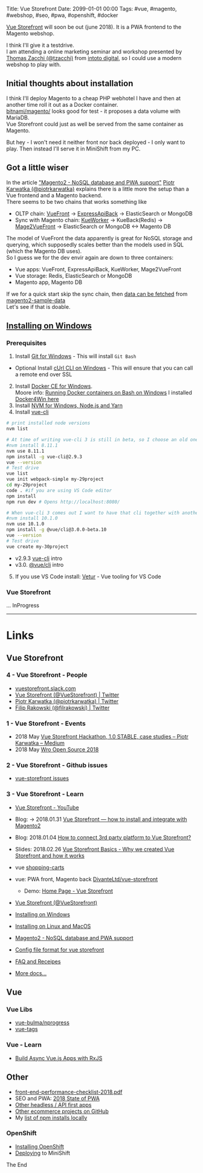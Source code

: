 Title: Vue Storefront
Date: 2099-01-01 00:00
Tags: #vue, #magento, #webshop, #seo, #pwa, #openshift, #docker

[Vue Storefront](https://medium.com/@piotrkarwatka/vue-storefront-1-0rc-3-has-arrived-5c770a338d4) will soon be out (june 2018).
It is a PWA frontend to the Magento webshop.  

I think I'll give it a testdrive.  
I am attending a online marketing seminar and workshop presented by [Thomas Zacchi (@tzacchi)](https://twitter.com/tzacchi) from [intoto digital](https://www.intoto.dk/), so I could use a modern webshop to play with.  

## Initial thoughts about installation

I think I'll deploy Magento to a cheap PHP webhotel I have and then at another time roll it out as a Docker container.  
[bitnami/magento/](https://hub.docker.com/r/bitnami/magento/) looks good for test - it proposes a data volume with MariaDB.  
Vue Storefront could just as well be served from the same container as Magento.  

But hey - I won't need it neither front nor back deployed - I only want to play. Then instead I'll serve it in MiniShift from my PC.  

## Got a little wiser

In the article  ["Magento2 - NoSQL database and PWA support"](https://www.linkedin.com/pulse/magento2-nosql-database-pwa-support-piotr-karwatka/) [Piotr Karwatka (@piotrkarwatka)](https://twitter.com/piotrkarwatka) explains there is a little more the setup than a Vue frontend and a Magento backend.  
There seems to be two chains that works something like  

* OLTP chain: [VueFront](https://github.com/DivanteLtd/vue-storefront) -> [ExpressApiBack](https://github.com/DivanteLtd/vue-storefront-api) -> ElasticSearch or MongoDB  
* Sync with Magento chain: [KueWorker](https://github.com/Automattic/kue) -> KueBack(Redis) ->  [Mage2VueFront](https://github.com/DivanteLtd/mage2vuestorefront) -> ElasticSearch or MongoDB <-> Magento DB  

The model of VueFront the data apparently is great for NoSQL storage and querying, which supposedly scales better than the models used in SQL (which the Magento DB uses).  
So I guess we for the dev envir again are down to three containers:  

* Vue apps: VueFront, ExpressApiBack, KueWorker, Mage2VueFront
* Vue storage: Redis, ElasticSearch or MongoDB
* Magento app, Magento DB

If we for a quick start skip the sync chain, then [data can be fetched](https://github.com/DivanteLtd/vue-storefront/blob/master/doc/Installing%20on%20Linux%20and%20MacOS.md#install-the-vue-storefront-api) from [magento2-sample-data](https://github.com/magento/magento2-sample-data)  
Let's see if that is doable.

## [Installing on Windows](https://github.com/DivanteLtd/vue-storefront/blob/master/doc/Installing%20on%20Windows.md)

### Prerequisites

1. Install [Git for Windows](https://git-scm.com/downloads) - This will install `Git Bash`
* Optional Install [cUrl CLI on Windows](https://rasor.github.io/curl-cli-on-windows.html) - This will ensure that you can call a remote end over SSL
2. Install [Docker CE for Windows](https://store.docker.com/editions/community/docker-ce-desktop-windows).  
Moore info: [Running Docker containers on Bash on Windows](https://blog.jayway.com/2017/04/19/running-docker-on-bash-on-windows/)
I installed [Docker4Win here](2018-05-06-Docker4Win.md)  
3. Install [NVM for Windows, Node.js and Yarn](https://rasor.github.io/using-nvm-for-windows-and-yarn.html) 
4. Install [vue-cli](https://www.npmjs.com/package/vue-cli)  
```bash
# print installed node versions
nvm list

# At time of writing vue-cli 3 is still in beta, so I choose an old one
#nvm install 8.11.1
nvm use 8.11.1 
npm install -g vue-cli@2.9.3
vue --version
# Test drive
vue list
vue init webpack-simple my-29project
cd my-29project
code . #if you are using VS Code editor
npm install
npm run dev # Opens http://localhost:8080/

# When vue-cli 3 comes out I want to have that cli together with another node version - notice - the cli changed name @npm
#nvm install 10.1.0
nvm use 10.1.0
npm install -g @vue/cli@3.0.0-beta.10
vue --version
# Test drive
vue create my-30project
```  
  * v2.9.3 [vue-cli](https://github.com/vuejs/vue-cli/tree/master) intro
  * v3.0. [@vue/cli](https://github.com/vuejs/vue-cli/blob/dev/docs/README.md#introduction) intro
5. If you use VS Code install: [Vetur](https://marketplace.visualstudio.com/items?itemName=octref.vetur) - Vue tooling for VS Code

### Vue Storefront

... InProgress

----------------

# Links

## Vue Storefront

### 4 - Vue Storefront - People

* [vuestorefront.slack.com](https://vuestorefront.slack.com/messages/DAP34PT8U/)
* [Vue Storefront (@VueStorefront) | Twitter](https://twitter.com/VueStorefront)
* [Piotr Karwatka (@piotrkarwatka) | Twitter](https://twitter.com/piotrkarwatka)
* [Filip Rakowski (@filrakowski) | Twitter](https://twitter.com/filrakowski)

### 1 - Vue Storefront - Events

* 2018 May [Vue Storefront Hackathon, 1.0 STABLE, case studies – Piotr Karwatka – Medium](https://medium.com/@piotrkarwatka/vue-storefront-hackathon-1-0-stable-case-studies-29406050727a)
* 2018 May [Wro Open Source 2018](http://go.divante.co/wro-open-source/#lp-pom-block-1029)

### 2 - Vue Storefront - Github issues

* [vue-storefront issues](https://github.com/DivanteLtd/vue-storefront/issues?q=is%3Aopen+is%3Aissue+label%3Avs-hackathon)

### 3 - Vue Storefront - Learn 

* [Vue Storefront - YouTube](https://www.youtube.com/channel/UCkm1F3Cglty3CE1QwKQUhhg)
* Blog: -> 2018.01.31 [Vue Storefront — how to install and integrate with Magento2](https://medium.com/@piotrkarwatka/vue-storefront-how-to-install-and-integrate-with-magento2-227767dd65b2)
* Blog: 2018.01.04 [How to connect 3rd party platform to Vue Storefront?](https://medium.com/@piotrkarwatka/how-to-connect-3rd-party-platform-to-vue-storefront-df9cb30779f6)
* Slides: 2018.02.26 [Vue Storefront Basics - Why we created Vue Storefront and how it works](https://www.slideshare.net/FilipRakowski/vue-storefront-basics)

* vue [shopping-carts](https://github.com/topics/shopping-cart?l=vue)
* vue: PWA front, Magento back [DivanteLtd/vue-storefront](https://github.com/DivanteLtd/vue-storefront)
  * Demo: [Home Page - Vue Storefront](https://demo.vuestorefront.io/)
* [Vue Storefront (@VueStorefront)](https://twitter.com/VueStorefront)
* [Installing on Windows](https://github.com/DivanteLtd/vue-storefront/blob/master/doc/Installing%20on%20Windows.md)
* [Installing on Linux and MacOS](https://github.com/DivanteLtd/vue-storefront/blob/master/doc/Installing%20on%20Linux%20and%20MacOS.md)
* [Magento2 - NoSQL database and PWA support](https://www.linkedin.com/pulse/magento2-nosql-database-pwa-support-piotr-karwatka/)
* [Config file format for vue storefront](https://github.com/DivanteLtd/vue-storefront/wiki/Config-file-format-for-vue-storefront)
* [FAQ and Receipes](https://github.com/DivanteLtd/vue-storefront/blob/master/doc/FAQ%20and%20Receipes.md)
* [More docs...](https://github.com/DivanteLtd/vue-storefront/tree/master/doc)

## Vue

### Vue Libs

* [vue-bulma/nprogress](https://github.com/vue-bulma/nprogress)
* [vue-tags](https://www.npmjs.com/package/vue-tags)

### Vue - Learn

* [Build Async Vue.js Apps with RxJS](https://egghead.io/courses/build-async-vue-js-apps-with-rxjs?utm_source=drip&utm_medium=email&utm_campaign=may2018&utm_term=vue&utm_content=build-async-vue-js-apps-with-rxjs)

## Other

* [front-end-performance-checklist-2018.pdf](https://www.dropbox.com/s/8h9lo8ee65oo9y1/front-end-performance-checklist-2018.pdf?dl=0)
* SEO and PWA: [2018 State of PWA](https://medium.com/progressive-web-apps/2018-state-of-progressive-web-apps-f7517d43ba70)
* [Other headless / API first apps](HeadlessApiFirst.md)
* [Other ecommerce projects on GitHub](https://github.com/topics/ecommerce)
* My [list of npm installs locally](https://github.com/rasor/awesome-tables/blob/master/awesome-angular-tables.md)

### OpenShift 

* [Installing OpenShift](https://rasor.github.io/developing-with-openshift.html)
* [Deploying](https://docs.openshift.org/latest/minishift/getting-started/quickstart.html#deploy-sample-app) to MiniShift

The End